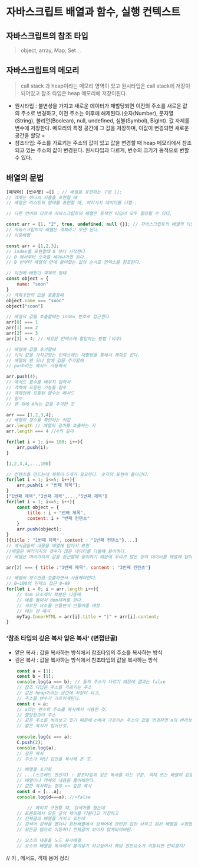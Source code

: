 # 자바스크립트 배열과 함수, 실행 컨텍스트 

## 자바스크립트의 참조 타입
> object, array, Map, Set . .

## 자바스크립트의 메모리 
> call stack 과 heap이라는 메모리 영역이 있고 
> 원시타입은 call stack에 저장이 되어있고
> 참조 타입은 heap 메모리에 저장이된다. 

- 원시타입 : 불변성을 가지고 새로운 데이터가 재할당되면 이전의 주소를 새로운 값의 주소로 변경하고, 이전 주소는 이후에 해제된다.(숫자(Number), 문자열(String), 불리언(Boolean), null, undefined, 심볼(Symbol), BigInt). 값 자제를 변수에 저장한다. 메모리의 특정 공간애 그 값을 저장하며, 이값이 변경되면 새로운 공간을 할당 =
- 참조타입: 주소를 가르키는 주소의 값이 있고 값을 변경할 때 heap 메모리에서 참조되고 있는 주소의 값이 변경된다. 원시타입과 다르게, 변수의 크기가 동적으로 변할 수 있다.

## 배열의 문법 

```js
[예약어] [변수명] =[] ; // 배열을 표현하는 구문 [];
// 객체는 하나의 사물을 표현할 때 
// 배열은 리스트의 형태를 표현할 때, 여러가지 데이터를 나열..

// 다른 언어와 다르게 자바스크립트의 배열은 동적인 타입이 모두 할당될 수 있다. 

const arr = [1, "2", true, undefined, null {}]; // 자바스크립트의 배열의 타입은 정해져있지 않고 동적인 타입을 모두 할당할 수 있다.
// 자바스크립트의 배열은 객체라고 보면 된다.
// 이중배열

const arr = [1,2,3];
// index를 표현할때 0 부터 시작햔다.
// 0 에서부터 숫자를 세어나가면 된다.
// 0 번부터 배열의 안에 들어있는 값의 순서로 인덱스를 참조한다.

// 이전에 배웠던 객체의 형태 
const object = {
    name: "soon"
}
// 객체ㅔ안의 값을 호출할때
object.name === "soon"
object["soon"]

// 배열의 값을 호출할때는 index 번호로 접근한다. 
arr[0] === 1
arr[1] === 2
arr[2] === 3
arr[3] = 4; // 새로운 인덱스에 할당하는 방법 (비추)

// 배열에 값을 추가할때 
// 이미 값을 가지고있는 인덱스에는 재할당을 통해서 해줘도 된다.
// 배열의 맨 뒤나 앞에 값을 추가할때 
// push라는 메서드 사용해서 

arr.push(4); 
// 메서드 함수를 배우지 않아서
// 객체에 포함된 기능들 함수
// 객체안에 포함된 함수는 메서드
// 함수
// 맨 뒤에 4라는 값을 추가한 것

arr === [1,2,3,4];
// 배열의 갯수를 확인하는 키값
arr.length // 배열의 길이를 호출하는 키
arr.length === 4 //4의 길이

for(let i = 1; i<= 100; i++){
    arr,push(i);
}

[1,2,3,4,...,100]

// 컨텐츠를 만드는데 제목이 5개가 필요하다. 숫자의 표현이 들어간다.
for(let i = 1; i<=5; i++){
    arr,push(i + "번째 제목");
}
["1번째 제목","2번째 제목",...,"5번째 제목"]
for(let i = 1; i<=5; i++){
    const object = {
        title : i + "번째 제목",
        content: i + "번째 컨텐츠"
    }
    arr.push(object);
}
[{title : "1번째 제목", content : "1번째 컨텐츠"},...]
// 게시글들의 내용을 배열에 담아서 표현
//배열은 여러가지의 갯수가 많은 데이터를 다룰떄 용이하다.
// 베열은 여러가지의 값을 접근할때 용이하기 때문에 우리가 많은 양의 데이터를 배열에 담아서 사용한다.

arr[2] === { title :"3번째 제목", content : "3번째 컨텐츠"}

// 배열의 갯수만큼 호출하면서 사용해야한다.
// 0~100의 인덱스 접근 0~99
for(let i = 0; i < arr.length i++){
    // dom 요소제어 부분은 나중에
    // 예를 들어서 dom제어를 한다.
    // 새로운 요소를 만들면서 만들어줄 예정 
    // 얘는 걍 예시
    myTag.InnerHTML = arr[i].title + "|" + arr[i].content;
}


```

### '참조 타입의 깊은 복사 얕은 복사' (면접단골)
- 얕은 복사 : 값을 복사하는 방식에서 참조타입의 주소를 복사하는 방식
- 깊은 복사 : 값을 복사하는 방식에서 참조타입의 값을 복사하는 방식

```js
    const a = [1];
    const b = [1];
    console.log(a === b); // 둘의 주소가 다르기 때문에 결과는 false
    // 참조 타입은 주소를 가르키는 주소
    // 값은 heap이라는 공간에 저장이 되고,
    // 주소를 변수가 가르키게된다.
    const c = a;
    // a라는 변수의 주소를 복사해서 사용한 것.
    // 할당된것이 주소
    // 같은 주소를 바라보고 있기 때문에 c에서 가르키는 주소의 값을 변경하면 a의 바라보고 있는 주소의 값이 바뀐다.
    // 얕은 복사가 일어난것.
    
    console.log(c === a);
    C.push(2);
    console.log(a);
    // 깊은 복사
    // 주소가 아닌 값만을 복사해 온 것.

    // 배열을 초기화
    // ...(스프레드 연산자) : 참조타입의 깊은 복사를 하는 구문. 객체 또는 배열의 값을 깊은 복사해온다.
    // 배열이나 객체의 내용을 풀어헤친다. 
    // 값만 복사하는 경우 >> 깊은 복사
    const d = [...a];
    console.log(d===a); //>false

        // 페이지 구현할 때, 검색어를 쳤는데
    // 프론트에서 모든 글의 제어를 다룬다고 가정하고
    // 전체글의 배열을 가지고 있는데
    // 검색어 검색을 했더니 원본배열에서 검색어에 관련된 값만 놔두고 원본 배열을 수정했다.
    // 모든글 탭으로 이동하니 전체글이 보이지 않게되어버림.

    // 요소의 내용을 노드 유사배열
    // 요소의 배열을 복사해서 붙여넣기 하고싶어서 해당 원본요소가 이동되면 안되겠지?

```

// 키 , 메서드, 객체 용어 정리 